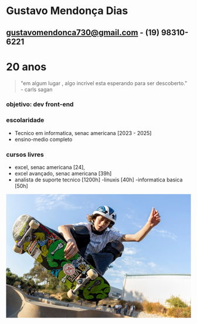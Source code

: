 # Gustavo Mendonça Dias
## gustavomendonca730@gmail.com - (19) 98310-6221
# 20 anos

> "em algum lugar , algo incrivel esta esperando para ser descoberto." - carls sagan

### objetivo: dev front-end

### escolaridade
- Tecnico em informatica, senac americana [2023 - 2025]
- ensino-medio completo
### cursos livres
- excel, senac americana [24],
- excel avançado, senac americana [39h]
- analista de suporte tecnico [1200h]
-linuxis [40h]
-informatica basica [50h]

![foto](Skatista.jpg)

